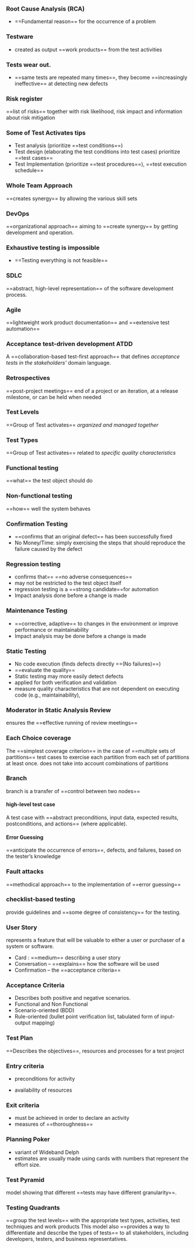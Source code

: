 ### Root Cause Analysis (RCA)
- ==Fundamental reason== for the occurrence of a problem
### Testware
- created as output ==work products== from the test activities
### Tests wear out.
- ==same tests are repeated many times==, they become ==increasingly ineffective== at detecting new defects
### Risk register
==list of risks== together with risk likelihood, risk impact and information about risk mitigation
### Some of Test Activates tips 
- Test analysis (prioritize ==test conditions==)
- Test design (elaborating the test conditions into test cases) prioritize ==test cases==
- Test Implementation (prioritize ==test procedures==), ==test execution schedule==
### Whole Team Approach
==creates synergy== by allowing the various skill sets
### DevOps
==organizational approach== aiming to ==create synergy== by getting development and operation.
### Exhaustive testing is impossible
 * ==Testing everything is not feasible==
### SDLC
==abstract, high-level representation== of the software development process.
### Agile
==lightweight work product documentation== and ==extensive test automation==
### Acceptance test-driven development ATDD
A ==collaboration-based test-first approach== that defines *acceptance tests in the stakeholders'* domain language. 
### Retrospectives
==post-project meetings== end of a project or an iteration, at a release milestone, or can be held when needed
### Test Levels
==Group of Test activates== *organized and managed together* 
### Test Types
==Group of Test activates== related to *specific quality characteristics* 
### Functional testing
==what== the test object should do
### Non-functional testing
==how== well the system behaves
### Confirmation Testing 
- ==confirms that an original defect== has been successfully fixed
- No Money/Time: simply exercising the steps that should reproduce the failure caused by the defect
### Regression testing
- confirms that== ==no adverse consequences==
-  may not be restricted to the test object itself
- regression testing is a ==strong candidate==for automation
- Impact analysis done before a change is made
### Maintenance Testing
- ==corrective, adaptive== to changes in the environment or improve performance or maintainability
- Impact analysis may be done before a change is made
### Static Testing
- No code execution (finds defects directly ==(No failures)==)
- ==evaluate the quality==
- Static testing may more easily detect defects
- applied for both verification and validation
- measure quality characteristics that are not dependent on executing code (e.g., maintainability),
### Moderator in Static Analysis Review
ensures the ==effective running of review meetings==

### Each Choice coverage
The ==simplest coverage criterion== in the case of ==multiple sets of partitions==
test cases to exercise each partition from each set of partitions at least once.
does not take into account combinations of partitions
### Branch
branch is a transfer of ==control between two nodes==
#### high-level test case
A test case with ==abstract preconditions, input data, expected results, postconditions, and actions== (where applicable).
#### Error Guessing 
==anticipate the occurrence of errors==, defects, and failures, based on the tester’s knowledge
### Fault attacks
==methodical approach== to the implementation of ==error guessing==
### checklist-based testing
provide guidelines and ==some degree of consistency== for the testing.
### User Story
represents a feature that will be valuable to either a user or purchaser of a system or software.
- Card : ==medium== describing a user story
- Conversation – ==explains== how the software will be used
- Confirmation – the ==acceptance criteria==
### Acceptance Criteria
- Describes both positive and negative scenarios.
- Functional and Non Functional
- Scenario-oriented (BDD)
- Rule-oriented (bullet point verification list, tabulated form of input-output mapping)

### Test Plan
==Describes the objectives==, resources and processes for a test project
### Entry criteria
- preconditions for activity 
* availability of resources
### Exit criteria
- must be achieved in order to declare an activity
- measures of ==thoroughness==

### Planning Poker
-  variant of Wideband Delph
- estimates are usually made using cards with numbers that represent the effort size.
### Test Pyramid
model showing that different ==tests may have different granularity==.
### Testing Quadrants
==group the test levels== with the appropriate test types, activities, test techniques and work products
This model also ==provides a way to differentiate and describe the types of tests== to all stakeholders, including developers, testers, and business representatives.

